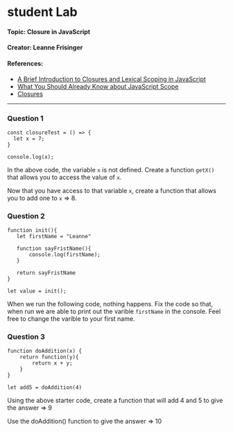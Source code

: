 # student Lab #

#### Topic: Closure in JavaScript
#### Creator: Leanne Frisinger
#### References: 
- [A Brief Introduction to Closures and Lexical Scoping in JavaScript](https://medium.com/better-programming/a-brief-introduction-to-closures-and-lexical-scoping-in-javascript-8a5866496232)
- [What You Should Already Know about JavaScript Scope](https://spin.atomicobject.com/2014/10/20/javascript-scope-closures/)
- [Closures](https://developer.mozilla.org/en-US/docs/Web/JavaScript/Closures)

----
### Question 1
```
const closureTest = () => {
  let x = 7;
}

console.log(x);
```  
In the above code, the variable  `x` is not defined. Create a function `getX()` that allows you to access the value of `x`. 

Now that you have access to that variable `x`, create a function that allows you to add one to `x` => 8. 

### Question 2
 ```
 function init(){
    let firstName = "Leanne"

    function sayFristName(){
        console.log(firstName);
    }

    return sayFristName
}

let value = init();
```
When we run the following code, nothing happens. Fix the code so that, when run we are able to print out the varible `firstName` in the console. Feel free to change the varible to your first name. 

### Question 3
```
function doAddition(x) {
    return function(y){
        return x + y;
    }
}

let add5 = doAddition(4)
```

Using the above starter code, create a function that will add 4 and 5 to give the answer => 9

Use the doAddition() function to give the answer => 10